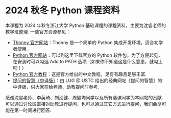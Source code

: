 # 2024 秋冬 Python 课程资料

本课程为 2024 年秋冬浙江大学 Python 基础课程的课程资料，主要为沈睿老师的教学班整理. 一些官方资源参见：

- [Thonny 官方网站](https://thonny.org/)：Thonny 是一个简单的 Python 集成开发环境，适合初学者使用.
- [Python 官方网站](https://www.python.org/)：可以到这里下载官方的 Python 软件包，为了方便起见，在安装时可以勾选 Add to PATH 选项（如果你不知道这是什么意思，就勾上吧！）
- [Python 官方教程](https://docs.python.org/zh-cn/3/tutorial/index.html)：这是官方给出的中文教程，足有有趣且足够丰富.
- [提问的智慧（中译版）](https://lug.ustc.edu.cn/wiki/doc/smart-questions/)：由 LUG @ USTC 给出的经典网站《提问的智慧》的中译版，供大家在给老师、助教提问时参考.

感谢沈睿老师、李英琦、刘泓健、周健均同学以及所有选课同学为本网站的贡献. 可以通过讨论区直接对助教进行提问，也可以通过其它方式进行提问，我们会尽可能在第一时间进行回答.